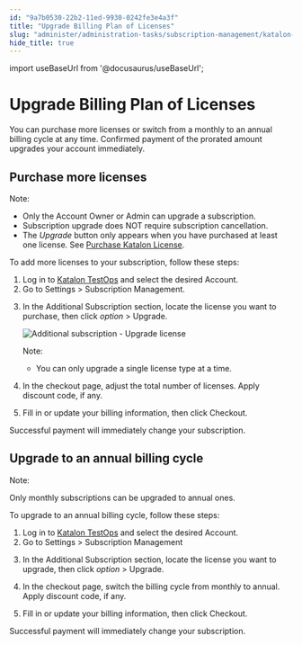 ```yaml
---
id: "9a7b0530-22b2-11ed-9930-0242fe3e4a3f"
title: "Upgrade Billing Plan of Licenses"
slug: "administer/administration-tasks/subscription-management/katalon-studio-enterprise-and-katalon-runtime-engine-license/upgrade-billing-plan-of-licenses"
hide_title: true
---
```

import useBaseUrl from '@docusaurus/useBaseUrl';


# <a id="id" class="anchor_top_offset"/><a id="ariaid-title1" class="anchor_top_offset"/>Upgrade Billing Plan of Licenses

<p xmlns="http://www.w3.org/1999/xhtml" className="p">You can purchase more licenses or switch from a monthly to an annual billing cycle at any time. Confirmed payment of the prorated   amount upgrades your account immediately.</p> 

## <a id="id_1" class="anchor_top_offset"/>Purchase more licenses

<div xmlns="http://www.w3.org/1999/xhtml" className="note note note_note"><span className="note__title">Note:</span> 
  <ul className="ul"><li className="li">Only the Account Owner or Admin can upgrade a subscription.</li><li className="li">Subscription upgrade does NOT require subscription cancellation.</li><li className="li">The <em className="ph i">Upgrade</em> button only appears when you have purchased at least one license. See <a className="xref" href="/docs/administer/administration-tasks/subscription-management/katalon-studio-enterprise-and-katalon-runtime-engine-license/purchase-katalon-studio-and-katalon-runtime-engine-licenses">Purchase Katalon License</a>.</li></ul>
</div>
<p xmlns="http://www.w3.org/1999/xhtml" className="p">To add more licenses to your subscription, follow these steps:</p> 
<ol xmlns="http://www.w3.org/1999/xhtml" className="ol"><li className="li">Log in to <a className="xref j-external-link" href="https://testops.katalon.io/" target="_blank">Katalon TestOps</a> and select the desired Account.</li><li className="li">Go to <span className="ph uicontrol">Settings</span> &gt; <span className="ph uicontrol">Subscription Management</span>.</li><li className="li">     <p className="p">In the <span className="ph uicontrol">Additional Subscription</span> section, locate the license you want to purchase, then  click <em className="ph i">option</em> &gt; <span className="ph uicontrol">Upgrade</span>.</p>     <p className="p">        <img className="image" width={700} src={useBaseUrl("/433777e0-37cf-11ed-9930-0242fe3e4a3f.png")} alt="Additional subscription - Upgrade license" /></p>     <div className="note note note_note"><span className="note__title">Note:</span>        <ul className="ul"><li className="li">You can only upgrade a single license type at a time.</li></ul>     </div>   </li><li className="li">     <p className="p">In the checkout page, adjust the total number of licenses. Apply discount code, if any.</p>   </li><li className="li">     <p className="p">Fill in or update your billing information, then click <span className="ph uicontrol">Checkout</span>.</p>   </li></ol> 
<p xmlns="http://www.w3.org/1999/xhtml" className="p">Successful payment will immediately change your subscription.</p> 

## <a id="id_2" class="anchor_top_offset"/>Upgrade to an annual billing cycle

<div xmlns="http://www.w3.org/1999/xhtml" className="note note note_note"><span className="note__title">Note:</span> 
  <p className="p">Only monthly subscriptions can be upgraded to annual ones.</p>
</div>
<p xmlns="http://www.w3.org/1999/xhtml" className="p">To upgrade to an annual billing cycle, follow these steps:</p> 
<ol xmlns="http://www.w3.org/1999/xhtml" className="ol"><li className="li">Log in to <a className="xref j-external-link" href="https://testops.katalon.io/" target="_blank">Katalon       TestOps</a> and select the desired Account.</li><li className="li">Go to     <span className="ph uicontrol">Settings</span> &gt; <span className="ph uicontrol">Subscription Management</span></li><li className="li">     <p className="p">In the <span className="ph uicontrol">Additional Subscription</span> section, locate the license you want to upgrade, then  click <em className="ph i">option</em> &gt; <span className="ph uicontrol">Upgrade</span>.</p>   </li><li className="li">     <p className="p">In the checkout page, switch the billing cycle from <span className="ph uicontrol">monthly</span> to <span className="ph uicontrol">annual</span>. Apply discount code, if any.</p>   </li><li className="li"><p className="p">Fill in or update your billing information, then  click <span className="ph uicontrol">Checkout</span>.</p></li></ol> 
<p xmlns="http://www.w3.org/1999/xhtml" className="p">Successful payment will immediately change your   subscription.</p> 

